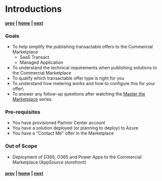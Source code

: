 # Introductions

#### [prev](./welcome.md) | [home](./welcome.md)  | [next](./concepts.md)

### Goals
- To help simplify the publishing transactable offers to the Commercial Marketplace
    - SaaS Transact
    - Managed Application
- To understand the technical requirements when publishing solutions to the Commercial Marketplace 
- To qualify which transactable offer type is right for you
- To understand how metering works and how to configure this for your offer\
- To answer any follow-up questions after watching the [Master the Marketplace](http://aka.ms/MasteringTheMarketplace) series.

### Pre-requisites
- You have provisioned Partner Center account
- You have a solution deployed (or planning to deploy) to Azure 
- You have a "Contact Me" offer in the Marketplace 


### Out of Scope
- Deployment of D365, O365 and Power Apps to the Commercial Marketplace (AppSource storefront)


#### [prev](./welcome.md) | [home](./welcome.md)  | [next](./concepts.md)
